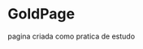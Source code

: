 # GoldPage
 pagina criada como pratica de estudo

<a href="https://github.com/Jhowpix/CERTIFICATION/blob/main/PROJECT_PAGE_WEB.mp4">